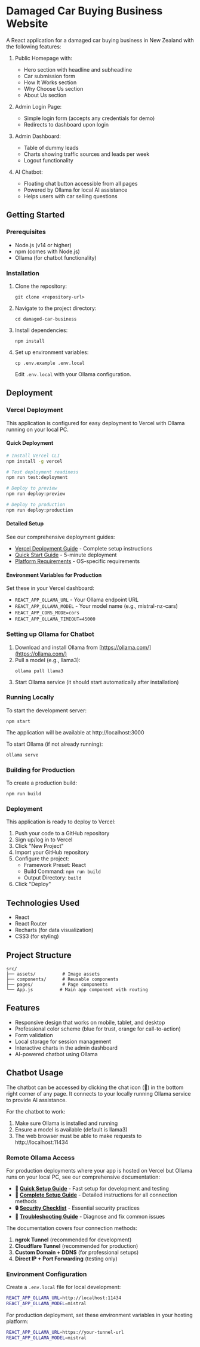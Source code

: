# Damaged Car Buying Business Website

A React application for a damaged car buying business in New Zealand with the following features:

1. Public Homepage with:
   - Hero section with headline and subheadline
   - Car submission form
   - How It Works section
   - Why Choose Us section
   - About Us section

2. Admin Login Page:
   - Simple login form (accepts any credentials for demo)
   - Redirects to dashboard upon login

3. Admin Dashboard:
   - Table of dummy leads
   - Charts showing traffic sources and leads per week
   - Logout functionality

4. AI Chatbot:
   - Floating chat button accessible from all pages
   - Powered by Ollama for local AI assistance
   - Helps users with car selling questions

## Getting Started

### Prerequisites

- Node.js (v14 or higher)
- npm (comes with Node.js)
- Ollama (for chatbot functionality)

### Installation

1. Clone the repository:
   ```
   git clone <repository-url>
   ```

2. Navigate to the project directory:
   ```
   cd damaged-car-business
   ```

3. Install dependencies:
   ```
   npm install
   ```

4. Set up environment variables:
   ```
   cp .env.example .env.local
   ```
   Edit `.env.local` with your Ollama configuration.

## Deployment

### Vercel Deployment

This application is configured for easy deployment to Vercel with Ollama running on your local PC.

#### Quick Deployment
```bash
# Install Vercel CLI
npm install -g vercel

# Test deployment readiness
npm run test:deployment

# Deploy to preview
npm run deploy:preview

# Deploy to production
npm run deploy:production
```

#### Detailed Setup
See our comprehensive deployment guides:
- [Vercel Deployment Guide](./docs/VERCEL_DEPLOYMENT.md) - Complete setup instructions
- [Quick Start Guide](./docs/VERCEL_QUICK_START.md) - 5-minute deployment
- [Platform Requirements](./docs/PLATFORM_REQUIREMENTS.md) - OS-specific requirements

#### Environment Variables for Production
Set these in your Vercel dashboard:
- `REACT_APP_OLLAMA_URL` - Your Ollama endpoint URL
- `REACT_APP_OLLAMA_MODEL` - Your model name (e.g., mistral-nz-cars)
- `REACT_APP_CORS_MODE=cors`
- `REACT_APP_OLLAMA_TIMEOUT=45000`

### Setting up Ollama for Chatbot

1. Download and install Ollama from [https://ollama.com/](https://ollama.com/)
2. Pull a model (e.g., llama3):
   ```
   ollama pull llama3
   ```
3. Start Ollama service (it should start automatically after installation)

### Running Locally

To start the development server:
```
npm start
```

The application will be available at http://localhost:3000

To start Ollama (if not already running):
```
ollama serve
```

### Building for Production

To create a production build:
```
npm run build
```

### Deployment

This application is ready to deploy to Vercel:

1. Push your code to a GitHub repository
2. Sign up/log in to Vercel
3. Click "New Project"
4. Import your GitHub repository
5. Configure the project:
   - Framework Preset: React
   - Build Command: `npm run build`
   - Output Directory: `build`
6. Click "Deploy"

## Technologies Used

- React
- React Router
- Recharts (for data visualization)
- CSS3 (for styling)

## Project Structure

```
src/
├── assets/          # Image assets
├── components/      # Reusable components
├── pages/           # Page components
└── App.js          # Main app component with routing
```

## Features

- Responsive design that works on mobile, tablet, and desktop
- Professional color scheme (blue for trust, orange for call-to-action)
- Form validation
- Local storage for session management
- Interactive charts in the admin dashboard
- AI-powered chatbot using Ollama

## Chatbot Usage

The chatbot can be accessed by clicking the chat icon (💬) in the bottom right corner of any page. It connects to your locally running Ollama service to provide AI assistance.

For the chatbot to work:
1. Make sure Ollama is installed and running
2. Ensure a model is available (default is llama3)
3. The web browser must be able to make requests to http://localhost:11434

### Remote Ollama Access

For production deployments where your app is hosted on Vercel but Ollama runs on your local PC, see our comprehensive documentation:

- **🚀 [Quick Setup Guide](./docs/QUICK_SETUP_REFERENCE.md)** - Fast setup for development and testing
- **📖 [Complete Setup Guide](./docs/OLLAMA_REMOTE_SETUP.md)** - Detailed instructions for all connection methods
- **🔒 [Security Checklist](./docs/SECURITY_CHECKLIST.md)** - Essential security practices
- **🔧 [Troubleshooting Guide](./docs/TROUBLESHOOTING_GUIDE.md)** - Diagnose and fix common issues

The documentation covers four connection methods:
1. **ngrok Tunnel** (recommended for development)
2. **Cloudflare Tunnel** (recommended for production)
3. **Custom Domain + DDNS** (for professional setups)
4. **Direct IP + Port Forwarding** (testing only)

### Environment Configuration

Create a `.env.local` file for local development:
```bash
REACT_APP_OLLAMA_URL=http://localhost:11434
REACT_APP_OLLAMA_MODEL=mistral
```

For production deployment, set these environment variables in your hosting platform:
```bash
REACT_APP_OLLAMA_URL=https://your-tunnel-url
REACT_APP_OLLAMA_MODEL=mistral
```